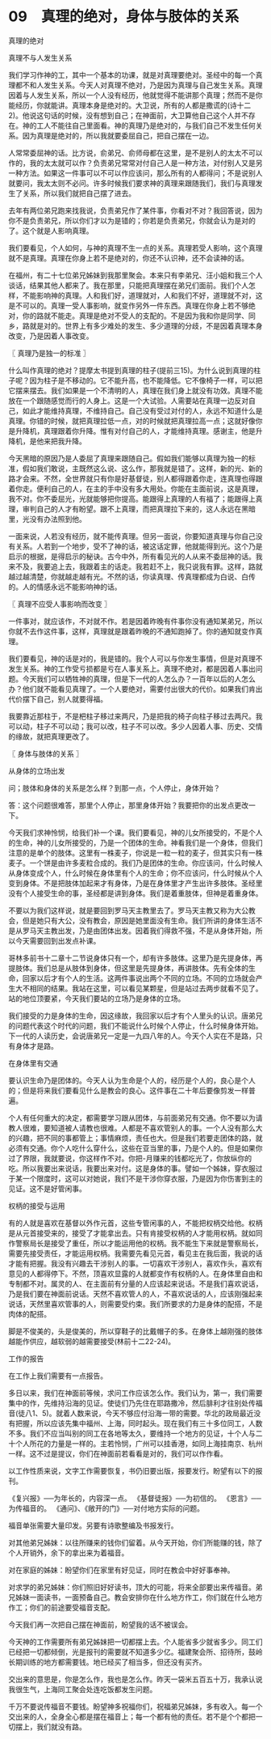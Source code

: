 # 09　真理的绝对，身体与肢体的关系



真理的绝对

真理不与人发生关系

我们学习作神的工，其中一个基本的功课，就是对真理要绝对。圣经中的每一个真理都不和人发生关系。今天人对真理不绝对，乃是因为真理与自己发生关系。真理因着与人发生关系，所以一个人没有经历，他就觉得不能讲那个真理；然而不是你能经历，你就能讲。真理本身是绝对的。大卫说，所有的人都是撒谎的(诗十二2)。他说这句话的时候，没有想到自己；在神面前，大卫算他自己这个人并不存在。神的工人不能往自己里面看。神的真理乃是绝对的，与我们自己不发生任何关系。因为真理是绝对的，所以我就要委屈自己，把自己摆在一边。

人常常委屈神的话。比方说，俞弟兄、俞师母都在这里，是不是别人的太太不可以作的，我的太太就可以作？负责弟兄常常对付自己人是一种方法，对付别人又是另一种方法。如果这一件事可以不可以作应该问，那么所有的人都得问；不是说别人就要问，我太太则不必问。许多时候我们要求神的真理来跟随我们，我们与真理发生了关系，所以我们就把自己摆了进去。

去年有两位弟兄跑来找我说，负责弟兄作了某件事，你看对不对？我回答说，因为你不是负责弟兄，所以你们才以为是错的；你若是负责弟兄，你就会认为是对的了。这个就是人影响真理。

我们要看见，个人如何，与神的真理不生一点的关系。真理若受人影响，这个真理就不是真理。真理在你身上若不是绝对的，你还不认识神，还不会读神的话。

在福州，有二十七位弟兄姊妹到我那里聚会。本来只有李弟兄、汪小姐和我三个人谈话，结果其他人都来了。我在那里，只能把真理摆在弟兄们面前。我们个人怎样，不能影响神的真理。人和我们好，道理就对，人和我们不好，道理就不对，这是不可以的。真理一受人事影响，就变作另外一件东西。真理在你身上若不够绝对，你的路就不能走。真理是绝对不受人的支配的。不是因为我和你是同学、同乡，路就是对的。世界上有多少难处的发生、多少道理的分歧，不是因着真理本身改变，乃是因着人事改变。



〖 真理乃是独一的标准 〗

什么叫作真理的绝对？提摩太书提到真理的柱子(提前三15)。为什么说到真理的柱子呢？因为柱子是不移动的。它不能升高，也不能降低。它不像椅子一样，可以把它摆来摆去。我们如果是一个不清明的人，真理在我们身上就没有功效。真理不能放在一个跟随感觉而行的人身上。这是一个大试验。人需要站在真理一边反对自己，如此才能维持真理，不维持自己。自己没有受过对付的人，永远不知道什么是真理。你错的时候，就把真理拉低一点，对的时候就把真理拉高一点；这就好像你是升降机，真理跟着你升降。惟有对付自己的人，才能维持真理。感谢主，他是升降机，是他来把我升降。

今天黑暗的原因乃是人委屈了真理来跟随自己。假如我们能够以真理为独一的标准，假如我们敢说，主既然这么说、这么作，那我就是错了。这样，新的光、新的路才会来。不然，全世界就只有你是好基督徒，别人都得跟着你走，连真理也得跟着你走。便利自己的人，在主的手中没有多大用处。你能在主面前说，这是真理，我不对。你不委屈光，光就能够把你提高。能跟得上真理的人有福了；能跟得上真理，审判自己的人才有盼望。跟不上真理，而把真理拉下来的，这人永远在黑暗里，光没有办法照到他。

一面来说，人若没有经历，就不能传真理。但另一面说，你要知道真理与你自己没有关系。人若到一个地步，受不了神的话，被这话定罪，他就能得到光。这个乃是启示的根据，是得启示的秘诀。古今中外，所有看见光的人从来不委屈神的话。我来不及，我要追上去，我跟着主的话走。我若赶不上，我只说我有罪。这样，路就越过越清楚，你就越走越有光。不然的话，你读真理、传真理都成为白说、白传的。人的情感永远不能影响神的话。



〖 真理不应受人事影响而改变 〗

一件事对，就应该作，不对就不作。若是因着昨晚有件事你没有通知某弟兄，所以你就不去作这件事，这样，真理就是跟着昨晚的不通知跑掉了。你的通知就变作真理。

我们要看见，神的话是对的，我是错的。我个人可以与你发生事情，但是对真理不发生关系。神的工作受亏损都是亏在人事关系上。真理不绝对，都是因着人事出问题。今天我们可以牺牲神的真理，但是下一代的人怎么办？一百年以后的人怎么办？他们就不能看见真理了。一个人要绝对，需要付出很大的代价。如果我们肯出代价摆下自己，别人就要得福。

我要靠近那柱于，不是杷柱子移过来两尺，乃是把我的椅子向柱子移过去两尺。我可以动，柱子不可以动；我可以改，柱子不可以改。多少人因着人事、历史、交情的缘故，就把真理更改了。



〖 身体与肢体的关系 〗

从身体的立场出发

问；肢体和身体的关系是怎么样？到那一点，个人停止，身体开始？

答：这个问题很难答，那里个人停止，那里身体开始？我要把你的出发点更改一下。

今天我们求神怜悯，给我们补一个课。我们要看见，神的儿女所接受的，不是个人的生命，神的儿女所接受的，乃是一个团体的生命。神看我们是一个身体，但我们注意的是单个的肢体。这里有一株麦子，你说是一粒一粒的麦子，但其实只有一株麦子。一个饼是由许多麦粒合成的。我们乃是团体的生命。你应该问，什么时候人从身体变成个人，什么时候在身体里有个人的生命；你不应该问，什么时候从个人变到身体。不是把肢体加起来才有身体，乃是在身体里才产生出许多肢体。圣经里没有个人接受生命的事，圣经都是讲到身体。我们是着重肢体，但神是着重身体。

不要以为我们这样说，就是要回到罗马天主教里去了。罗马天主教又称为大公教会，但是她只有大公，没有教会，原因是她里面没有生命。我们所讲的身体生活不是从罗马天主教出发，乃是由团体出发。因着我们得救不强，不是从身体开始，所以今天需要回到出发点补课。

哥林多前书十二章十二节说身体只有一个，却有许多肢体。这里乃是先提身体，再提肢体。我们总是从肢体到身体，但这里是先提身体，再讲肢体。先有全体的生命，回家以后才有个人的生活。这两件事说出两个不同的立场。不同的立场就会产生大不相同的结果。我站在这里，可以看见某颗星，但是站过去两步就看不见了。站的地位顶要紧，今天我们要站的立场乃是身体的立场。

我们接受的力是身体的生命，因这缘故，我回家以后才有个人里头的认识。唐弟兄的问题代表这个时代的问题，我们不能说什么时候个人停止，什么时候身体开始。下一代的人读历史，会说唐弟兄一定是一九四八年的人。今天个人实在不是路，只有身体才是路。

在身体里有交通

要认识生命乃是团体的。今天人认为生命是个人的，经历是个人的，良心是个人的；但是将来我们要看见什么是教会的良心。这件事在二十年后要像剪发一样普遍。

个人有任何重大的决定，都需要学习跟从团体，与前面弟兄有交通。你不要以为请教人很难，要知道被人请教也很难。人都是不喜欢管别人的事。一个人没有那么大的兴趣，把不同的事都管上；事情麻烦，责任也大。但是我们若要走团体的路，就必须有交通。你个人吃什么穿什么，这些在亚当里的事，乃是个人的。但是如果你过了界限，我就要说，你这样作不对。你把-月赚来的钱都吃光了，你放纵你的吃。所以我要出来说话，我要出来对付。这是身体的事。譬如一个姊妹，穿衣服过于某一个限度时，这可以对她说，我们不是干涉你穿衣服，乃是因为你伤害到主的见证。这不是好管闲事。

权柄的接受与运用

有的人就是喜欢在基督以外作元首，这些专管闲事的人，不能把权柄交给他。权柄是从元首接受来的，接受了才能拿出去。只有肯接受权柄的人才能用权柄。就如同作警察局长是接受了重任，所以才能运用他的权柄。我不能生下来就是警察局长，需要先接受责任，才能运用权柄。我需要先看见元首，看见主在我后面，我说的话才能有把握。我没有兴趣去干涉别人的事。一切喜欢干涉别人，喜欢作头，喜欢有意见的人都得停下。不然，顶喜欢显露的人就都变作有权柄的人。在身体里自由和专制都不对。属灵的人、在主面前有分量的人应该起来说话。不是我们喜欢说话，乃是我们要在神面前说话。天然不喜欢管人的人，不喜欢说话的人，应该刚强起来说话，天然里喜欢管事的人，则需要受约束。我们所要求的力是身体的配搭，不是肉体的配搭。

脚是不俊美的，头是俊美的，所以穿鞋子的比戴帽子的多。在身体上越刚强的肢体越能作供应，越软弱的越需要接受(林前十二22-24)。

工作的报告

在工作上我们需要有一点报告。

多日以来，我们在神面前等候，求问工作应该怎么作。我们认为，第一，我们需要集中的作，先维持沿海的见证。使徒们乃先住在耶路撒冷，然后腓利才往别处传福音(徒八1、5)。就着人数来说，今天不够应付沿海一带的需要。华北的政局最近没有把握，所以应该先集中福州、上海，同时起头。现在我们有三十多位同工，人数不多。我们不应当叫别的同工在各地等太久，要维持一个地方的见证，十个人与二十个人所花的力量是一样的。主若怜悯，广州可以挂香港，如同上海挂南京、杭州一样。这不过是提议，你们在神面前若看看是对的，我们可以作作看。

以工作性质来说，文字工作需要恢复，书仍旧要出版，报要发行。盼望有以下的报刊。

《复兴报》──为年长的，内容深一点。
《基督徒报》──为初信的。
《恩言》──为传福音的。
《通问》、《敞开的门》──对付地方实际的问题。

福音单张需要大量印发。另要有诗歌整编及书报发行。

对其他弟兄姊妹：以往所赚来的钱你们留着。从今天开始，你们所能赚的钱，除了个人开销外，余下的拿出来为着福音。

对在家庭的姊妹：盼望你们在家里有好见证，同时在教会中好好事奉神。

对求学的弟兄姊妹：你们照旧好好读书，顶大的可能，将来全部要出来传福音。弟兄姊妹一面读书，一面预备自己。教会安排你在什么地方作工，你们就在什么地方作工；你们的前途要受福音支配。

今天我们再一次把自己摆在神面前，盼望我的话不被误会。

今天神的工作需要所有弟兄姊妹把一切都摆上去。个人能省多少就省多少。同工们已经把一切都倾倒，光是报刊的需要就不知道多少亿。福建聚会所、招待所，鼓岭长期训练的地方都需要钱。地已经买了相当多，但还没有买齐。

交出来的意思是，你是怎么作，我也是怎么作。昨天一袋米五百五十万，我承认说我很生气，上海同工聚会处连吃饭都发生问题。

千万不要说传福音不要钱。盼望神多祝福你们，祝福弟兄姊妹，多有收入。每一个交出来的人，全身全心都是摆在福音上；每一个都有他的责任。若不是个个都把一切摆上，我们就没有路。

